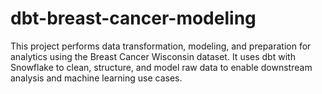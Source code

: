 # dbt-breast-cancer-modeling
This project performs data transformation, modeling, and preparation for analytics using the Breast Cancer Wisconsin dataset. It uses dbt with Snowflake to clean, structure, and model raw data to enable downstream analysis and machine learning use cases.
